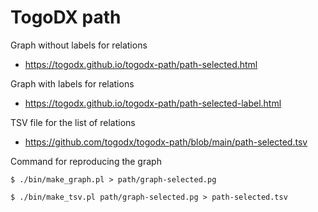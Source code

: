 # TogoDX path

Graph without labels for relations
* https://togodx.github.io/togodx-path/path-selected.html

Graph with labels for relations
* https://togodx.github.io/togodx-path/path-selected-label.html

TSV file for the list of relations
* https://github.com/togodx/togodx-path/blob/main/path-selected.tsv

Command for reproducing the graph
```
$ ./bin/make_graph.pl > path/graph-selected.pg
```
```
$ ./bin/make_tsv.pl path/graph-selected.pg > path-selected.tsv
```
